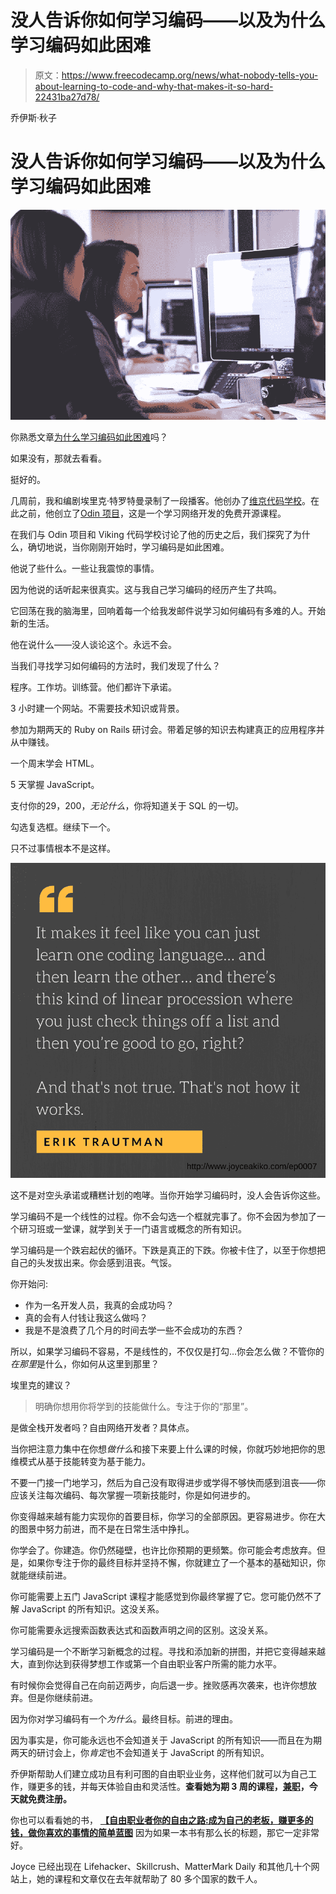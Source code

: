 # 没人告诉你如何学习编码——以及为什么学习编码如此困难

> 原文：<https://www.freecodecamp.org/news/what-nobody-tells-you-about-learning-to-code-and-why-that-makes-it-so-hard-22431ba27d78/>

乔伊斯·秋子

# 没人告诉你如何学习编码——以及为什么学习编码如此困难

![1*AwGb23K0GhjwsLuTkNfCCA](img/373a08ddcc1eb61cde846799b918d46d.png)

你熟悉文章[为什么学习编码如此困难](http://www.vikingcodeschool.com/posts/why-learning-to-code-is-so-damn-hard)吗？

如果没有，那就去看看。

挺好的。

几周前，我和编剧埃里克·特罗特曼录制了一段播客。他创办了[维京代码学校](http://www.vikingcodeschool.com/)。在此之前，他创立了[Odin 项目](http://theodinproject.com/)，这是一个学习网络开发的免费开源课程。

在我们与 Odin 项目和 Viking 代码学校讨论了他的历史之后，我们探究了为什么，确切地说，当你刚刚开始时，学习编码是如此困难。

他说了些什么。一些让我震惊的事情。

因为他说的话听起来很真实。这与我自己学习编码的经历产生了共鸣。

它回荡在我的脑海里，回响着每一个给我发邮件说学习如何编码有多难的人。开始新的生活。

他在说什么——没人谈论这个。永远不会。

当我们寻找学习如何编码的方法时，我们发现了什么？

程序。工作坊。训练营。他们都许下承诺。

3 小时建一个网站。不需要技术知识或背景。

参加为期两天的 Ruby on Rails 研讨会。带着足够的知识去构建真正的应用程序并从中赚钱。

一个周末学会 HTML。

5 天掌握 JavaScript。

支付你的$29，$200，*无论什么*，你将知道关于 SQL 的一切。

勾选复选框。继续下一个。

只不过事情根本不是这样。

![1*0br5_B9Rn4MbF_g9V5aIKQ](img/1a31c6570eeae327cf2d69cb09ca0e46.png)

这不是对空头承诺或糟糕计划的咆哮。当你开始学习编码时，没人会告诉你这些。

学习编码不是一个线性的过程。你不会勾选一个框就完事了。你不会因为参加了一个研习班或一堂课，就学到关于一门语言或概念的所有知识。

学习编码是一个跌宕起伏的循环。下跌是真正的下跌。你被卡住了，以至于你想把自己的头发拔出来。你会感到沮丧。气馁。

你开始问:

*   作为一名开发人员，我真的会成功吗？
*   真的会有人付钱让我这么做吗？
*   我是不是浪费了几个月的时间去学一些不会成功的东西？

所以，如果学习编码不容易，不是线性的，不仅仅是打勾…你会怎么做？不管你的*在那里*是什么，你如何从这里到那里？

埃里克的建议？

> 明确你想用你将学到的技能做什么。专注于你的“那里”。

是做全栈开发者吗？自由网络开发者？具体点。

当你把注意力集中在你想*做什么*和接下来要上什么课的时候，你就巧妙地把你的思维模式从基于技能转变为基于能力。

不要一门接一门地学习，然后为自己没有取得进步或学得不够快而感到沮丧——你应该关注每次编码、每次掌握一项新技能时，你是如何进步的。

你变得越来越有能力实现你的首要目标，你学习的全部原因。更容易进步。你在大的图景中努力前进，而不是在日常生活中挣扎。

你学会了。你建造。你仍然碰壁，也许比你预期的更频繁。你可能会考虑放弃。但是，如果你专注于你的最终目标并坚持不懈，你就建立了一个基本的基础知识，你就能继续前进。

你可能需要上五门 JavaScript 课程才能感觉到你最终掌握了它。您可能仍然不了解 JavaScript 的所有知识。这没关系。

你可能需要永远搜索函数表达式和函数声明之间的区别。这没关系。

学习编码是一个不断学习新概念的过程。寻找和添加新的拼图，并把它变得越来越大，直到你达到获得梦想工作或第一个自由职业客户所需的能力水平。

有时候你会觉得自己在向前迈两步，向后退一步。挫败感再次袭来，也许你想放弃。但是你继续前进。

因为你对学习编码有一个*为什么*。最终目标。前进的理由。

因为事实是，你可能永远也不会知道关于 JavaScript 的所有知识——而且在为期两天的研讨会上，你*肯定*也不会知道关于 JavaScript 的所有知识。

乔伊斯帮助人们建立成功且有利可图的自由职业业务，这样他们就可以为自己工作，赚更多的钱，并每天体验自由和灵活性。**查看她为期 3 周的课程，[兼职](http://freelanceontheside.com/)，今天就免费注册。**

你也可以看看她的书， **[【自由职业者你的自由之路:成为自己的老板，赚更多的钱，做你喜欢的事情的简单蓝图](http://freelanceyourwaytofreedom.com/)** 因为如果一本书有那么长的标题，那它一定非常好。

Joyce 已经出现在 Lifehacker、Skillcrush、MatterMark Daily 和其他几十个网站上，她的课程和文章仅在去年就帮助了 80 多个国家的数千人。